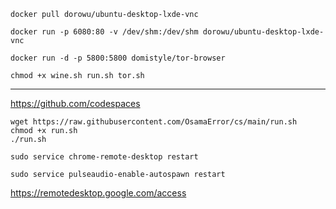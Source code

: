 ```docker pull dorowu/ubuntu-desktop-lxde-vnc```

```docker run -p 6080:80 -v /dev/shm:/dev/shm dorowu/ubuntu-desktop-lxde-vnc```

```docker run -d -p 5800:5800 domistyle/tor-browser```

```chmod +x wine.sh run.sh tor.sh```
___

https://github.com/codespaces

```
wget https://raw.githubusercontent.com/OsamaError/cs/main/run.sh
chmod +x run.sh 
./run.sh
```

```sudo service chrome-remote-desktop restart```

```sudo service pulseaudio-enable-autospawn restart```


https://remotedesktop.google.com/access


